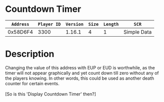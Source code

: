# Countdown Timer

| `Address` | `Player ID` | `Version` | `Size` | `Length` | `SCR` |
| ---------- | ----------- | --------- | ------ | -------- | ---- |
| 0x58D6F4 | 3300 | 1.16.1 | 4 | 1 | Simple Data |

# Description

Changing the value of this address with EUP or EUD is worthwhile, as the timer will not appear graphically and yet count down till zero without any of the players knowing. In other words, this could be used as another death counter for certain events.<br><br>[So is this 'Display Countdown Timer' then?]
